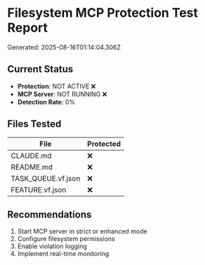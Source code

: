 # Filesystem MCP Protection Test Report

Generated: 2025-08-16T01:14:04.306Z

## Current Status

- **Protection**: NOT ACTIVE ❌
- **MCP Server**: NOT RUNNING ❌
- **Detection Rate**: 0%

## Files Tested

| File | Protected |
|------|----------|
| CLAUDE.md | ❌ |
| README.md | ❌ |
| TASK_QUEUE.vf.json | ❌ |
| FEATURE.vf.json | ❌ |

## Recommendations

1. Start MCP server in strict or enhanced mode
2. Configure filesystem permissions
3. Enable violation logging
4. Implement real-time monitoring
